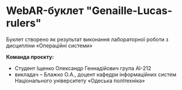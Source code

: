 # WebAR-буклет "Genaille-Lucas-rulers"
Буклет створено як результат виконання лабораторної роботи з дисципліни «Операційні системи»

**Команда проєкту:**
+ Студент Іщенко Олександр Геннадійович група АІ-212
+ викладач – Блажко О.А., доцент кафедри інформаційних систем Національного університету «Одеська політехніка»
